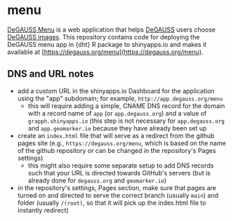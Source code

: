 # menu

[DeGAUSS Menu](https://degauss.org/menu) is a web application that helps [DeGAUSS](https://degauss.org) users choose [DeGAUSS images](https://degauss.org/available_images). 
This repository contains code for deploying the DeGAUSS menu app in {dht} R package to shinyapps.io and makes it available at [https://degauss.org/menu](https://degauss.org/menu).




## DNS and URL notes

- add a custom URL in the shinyapps.io Dashboard for the application using the "app" subdomain; for example, `http://app.degauss.org/menu`
  - this will require adding a simple, CNAME DNS record for the domain with a record name of `app` (or `app.degauss.org`) and a value of `grapph.shinyapps.io`  (this step is not necessary for `app.degauss.org` and `app.geomarker.io` because they have already been set up
- create an `index.html` file that will serve as a redirect from the github pages site (e.g., `https://degauss.org/menu`, which is based on the name of the github repository *or* can be changed in the repository's Pages settings)
  - this might also require some separate setup to add DNS records such that your URL is directed towards GitHub's servers (but is already done for `degauss.org` and `geomarker.io`)
- in the repository's settings, Pages section, make sure that pages are turned on and directed to serve the correct branch (usually `main`) and folder (usually `/(root)`, so that it will pick up the index.html file to instantly redirect)

